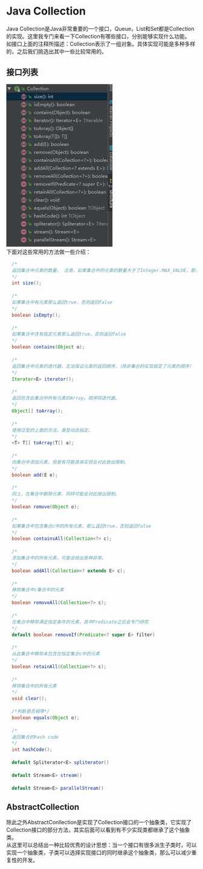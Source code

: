 # Java Collection
Java Collection是Java非常重要的一个接口，Queue，List和Set都是Collection的实现。这里我专门来看一下Collection有哪些接口，分别能够实现什么功能。  
如接口上面的注释所描述：Collection表示了一组对象。具体实现可能是多种多样的，之后我们挑选出其中一些比较常用的。
## 接口列表
![](assets/003/20190128-ddc9ca2c.png)  
下面对这些常用的方法做一些介绍：
```java
  /*
  返回集合中元素的数量。 注意，如果集合中的元素的数量大于了Integer.MAX_VALUE，那么返回Integer.MAX_VALUE
  */
  int size();

  /*
  如果集合中有元素那么返回true，否则返回false
  */
  boolean isEmpty();

  /*
  如果集合中含有指定元素那么返回true，否则返回false
  */
  boolean contains(Object o);

  /*
  返回集合中元素的迭代器，无法保证元素的返回顺序，（除非集合的实现规定了元素的顺序）
  */
  Iterator<E> iterator();

  /*
  返回包含此集合中所有元素的Array。顺序同迭代器。
  */
  Object[] toArray();

  /*
  使用泛型的上面的方法，类型动态指定。
  */
  <T> T[] toArray(T[] a);

  /*
  向集合中添加元素，但是有可能具体实现会对此做出限制。
  */
  boolean add(E e);

  /*
  同上，在集合中删除元素，同样可能会对此做出限制。
  */
  boolean remove(Object o);

  /*
  如果集合中包含集合c中的所有元素，那么返回true，否则返回false
  */
  boolean containsAll(Collection<?> c);

  /*
  添加集合中的所有元素，可能会抛出各种异常。
  */
  boolean addAll(Collection<? extends E> c);

  /*
  移除集合中c集合中的元素
  */
  boolean removeAll(Collection<?> c);

  /*
  在集合中移除满足指定条件的元素，其中Predicate之后会专门研究
  */
  default boolean removeIf(Predicate<? super E> filter)

  /*
  从此集合中移除未包含在指定集合c中的元素
  */
  boolean retainAll(Collection<?> c);

  /*
  移除集合中的所有元素
  */
  void clear();

  /*判断是否相等*/
  boolean equals(Object o);

  /*
  返回集合的hash code
  */
  int hashCode();

  default Spliterator<E> spliterator()

  default Stream<E> stream()

  default Stream<E> parallelStream()
```
## AbstractCollection

除此之外AbstractConllection是实现了Collection接口的一个抽象类，它实现了Collection接口的部分方法，其实后面可以看到有不少实现类都继承了这个抽象类。  
从这里可以总结出一种比较优秀的设计思想：当一个接口有很多派生子类时，可以实现一个抽象类，子类可以选择实现接口的同时继承这个抽象类，那么可以减少重复性的开发。
